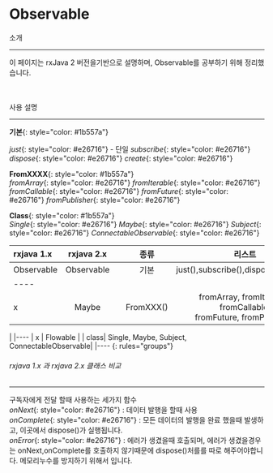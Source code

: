 # Observable

소개
<hr/>
이 페이지는 rxJava 2 버전을기반으로 설명하며, Observable를 공부하기 위해 정리했습니다. 
<br/>
<br/>
<br/>

사용 설명
<hr/>

__기본__{: style="color: #1b557a"} <br >

_just_{: style="color: #e26716"} - 단일
_subscribe_{: style="color: #e26716"}
_dispose_{: style="color: #e26716"}
_create_{: style="color: #e26716"}

__FromXXXX__{: style="color: #1b557a"} <br >
_fromArray_{: style="color: #e26716"}
_fromIterable_{: style="color: #e26716"}
_fromCallable_{: style="color: #e26716"}
_fromFuture_{: style="color: #e26716"}
_fromPublisher_{: style="color: #e26716"}

__Class__{: style="color: #1b557a"} <br >
_Single_{: style="color: #e26716"}
_Maybe_{: style="color: #e26716"}
_Subject_{: style="color: #e26716"}
_ConnectableObservable_{: style="color: #e26716"}



| rxjava 1.x | rxjava 2.x|    | 종류 | 리스트 | 
|:--------|:-------:|:-------:|:-------:|:-------:|
| Observable  | Observable  | | 기본 | just(),subscribe(),dispose(),create() | 
|----
|  x  | Maybe  |              | FromXXX() | fromArray, fromIterable, fromCallable,<br/> fromFuture, fromPublisher
 | 
|----
|  x  | Flowable  |           | class| Single, Maybe, Subject, ConnectableObservable| 
|----
{: rules="groups"}

###### rxjava 1.x 과 rxjava 2.x 클래스 비교

<hr/>

구독자에게 전달 할때 사용하는 세가지 함수<br/>
_onNext_{: style="color: #e26716"} : 데이터 발행을 할때 사용<br/>
_onComplete_{: style="color: #e26716"} : 모든 데이터의 발행을 완료 했을때 발생하고, 이곳에서 dispose()가 실행됩니다. <br/>
_onError_{: style="color: #e26716"} : 에러가 생겼을때 호출되며, 에러가 생겼을경우는 onNext,onComplete를 호출하지 않기때문에 dispose()처를를 따로 해주어야합니다. 메모리누수를 방지하기 위해서 입니다.<br/>


<br/>